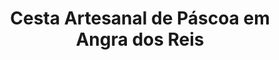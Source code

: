 ---
title: "Cesta Artesanal de Páscoa em Angra dos Reis"
description: "Presenteie com uma cesta artesanal de Páscoa em Angra dos Reis. Itens feitos à mão, recheados de chocolates, doces e muito carinho para a celebração."
layout: "home.html"
permalink: "/cesta-artesanal-de-pascoa-em-angra-dos-reis/"
---